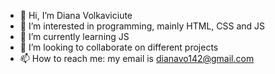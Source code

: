 - 👋 Hi, I’m Diana Volkaviciute
- 👀 I’m interested in programming, mainly HTML, CSS and JS
- 🌱 I’m currently learning JS
- 💞️ I’m looking to collaborate on different projects
- 📫 How to reach me: my email is dianavo142@gmail.com

<!---
dianavo142/dianavo142 is a ✨ special ✨ repository because its `README.md` (this file) appears on your GitHub profile.
You can click the Preview link to take a look at your changes.
--->
